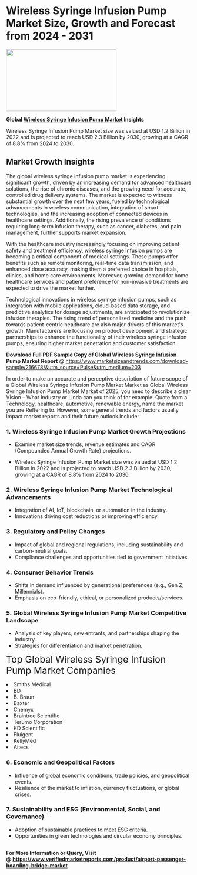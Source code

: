 <H1>Wireless Syringe Infusion Pump Market Size, Growth and Forecast from 2024 - 2031</H1><img class="aligncenter size-medium wp-image-584254" src="https://thirdeyenews.in/wp-content/uploads/2024/09/Global-Market-Research-300x168.jpeg" alt="" width="300" height="168" /><p><strong>Global&nbsp;<a href="https://www.marketsizeandtrends.com/download-sample/216678/&amp;utm_source=Pulse&amp;utm_medium=203">Wireless Syringe Infusion Pump Market</a> Insights</strong></p><p>Wireless Syringe Infusion Pump Market size was valued at USD 1.2 Billion in 2022 and is projected to reach USD 2.3 Billion by 2030, growing at a CAGR of 8.8% from 2024 to 2030.</p><p><h2>Market Growth Insights</h2> <p>The global wireless syringe infusion pump market is experiencing significant growth, driven by an increasing demand for advanced healthcare solutions, the rise of chronic diseases, and the growing need for accurate, controlled drug delivery systems. The market is expected to witness substantial growth over the next few years, fueled by technological advancements in wireless communication, integration of smart technologies, and the increasing adoption of connected devices in healthcare settings. Additionally, the rising prevalence of conditions requiring long-term infusion therapy, such as cancer, diabetes, and pain management, further supports market expansion.</p> <p></p> <p>With the healthcare industry increasingly focusing on improving patient safety and treatment efficiency, wireless syringe infusion pumps are becoming a critical component of medical settings. These pumps offer benefits such as remote monitoring, real-time data transmission, and enhanced dose accuracy, making them a preferred choice in hospitals, clinics, and home care environments. Moreover, growing demand for home healthcare services and patient preference for non-invasive treatments are expected to drive the market further.</p> <p>Technological innovations in wireless syringe infusion pumps, such as integration with mobile applications, cloud-based data storage, and predictive analytics for dosage adjustments, are anticipated to revolutionize infusion therapies. The rising trend of personalized medicine and the push towards patient-centric healthcare are also major drivers of this market's growth. Manufacturers are focusing on product development and strategic partnerships to enhance the functionality of their wireless syringe infusion pumps, ensuring higher market penetration and customer satisfaction.</p> <p></p><p><span class=""><strong>Download Full PDF Sample Copy of Global Wireless Syringe Infusion Pump Market Report</strong> @ <a href="https://www.marketsizeandtrends.com/download-sample/216678/&amp;utm_source=Pulse&amp;utm_medium=203" target="_blank">https://www.marketsizeandtrends.com/download-sample/216678/&amp;utm_source=Pulse&amp;utm_medium=203</a></span></p><p>In order to make an accurate and perceptive description of future scope of a Global&nbsp;Wireless Syringe Infusion Pump Market Market as Global&nbsp;Wireless Syringe Infusion Pump Market Market of 2025, you need to describe a clear Vision &ndash; What Industry or Linda can you think of for example: Quote from a Technology, healthcare, automotive, renewable energy, name the market you are Reffering to. However, some general trends and factors usually impact market reports and their future outlook include:</p><h3>1.&nbsp;<strong>Wireless Syringe Infusion Pump Market Growth Projections</strong></h3><ul><li>Examine market size trends, revenue estimates and CAGR (Compounded Annual Growth Rate) projections.</li><li><p>Wireless Syringe Infusion Pump Market size was valued at USD 1.2 Billion in 2022 and is projected to reach USD 2.3 Billion by 2030, growing at a CAGR of 8.8% from 2024 to 2030.</p></li></ul><h3>2.&nbsp;<strong>Wireless Syringe Infusion Pump Market Technological Advancements</strong></h3><ul><li>Integration of AI, IoT, blockchain, or automation in the industry.</li><li>Innovations driving cost reductions or improving efficiency.</li></ul><h3>3.&nbsp;<strong>Regulatory and Policy Changes</strong></h3><ul><li>Impact of global and regional regulations, including sustainability and carbon-neutral goals.</li><li>Compliance challenges and opportunities tied to government initiatives.</li></ul><h3>4.&nbsp;<strong>Consumer Behavior Trends</strong></h3><ul><li>Shifts in demand influenced by generational preferences (e.g., Gen Z, Millennials).</li><li>Emphasis on eco-friendly, ethical, or personalized products/services.</li></ul><h3>5.&nbsp;<strong>Global Wireless Syringe Infusion Pump Market Competitive Landscape</strong></h3><ul><li>Analysis of key players, new entrants, and partnerships shaping the industry.</li><li>Strategies for differentiation and market penetration.</li></ul><p data-pm-slice="1 1 []"><span style="color: inherit; font-family: inherit; font-size: 25px;">Top Global Wireless Syringe Infusion Pump Market Companies</span></p><div class="" data-test-id=""><p><li>Smiths Medical</li><li> BD</li><li> B. Braun</li><li> Baxter</li><li> Chemyx</li><li> Braintree Scientific</li><li> Terumo Corporation</li><li> KD Scientific</li><li> Fluigent</li><li> KellyMed</li><li> Aitecs</li></p></div><h3>6.&nbsp;<strong>Economic and Geopolitical Factors</strong></h3><ul><li>Influence of global economic conditions, trade policies, and geopolitical events.</li><li>Resilience of the market to inflation, currency fluctuations, or global crises.</li></ul><h3>7.&nbsp;<strong>Sustainability and ESG (Environmental, Social, and Governance)</strong></h3><ul><li>Adoption of sustainable practices to meet ESG criteria.</li><li>Opportunities in green technologies and circular economy principles.</li></ul><h2><strong style="font-size: 14px;">For More Information or Query, Visit @&nbsp;</strong><a style="background-color: #ffffff; font-size: 14px;" href="https://www.marketsizeandtrends.com/report/wireless-syringe-infusion-pump-market/" target="_blank">https://www.verifiedmarketreports.com/product/airport-passenger-boarding-bridge-market</a></h2>

